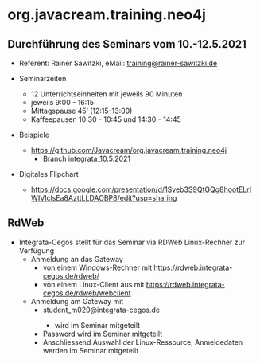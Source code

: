 # org.javacream.training.neo4j

## Durchführung des Seminars vom 10.-12.5.2021

* Referent: Rainer Sawitzki, eMail: training@rainer-sawitzki.de

* Seminarzeiten
  * 12 Unterrichtseinheiten mit jeweils 90 Minuten
  * jeweils 9:00 - 16:15
  * Mittagspause 45’ (12:15-13:00)
  * Kaffeepausen 10:30 - 10:45 und 14:30 - 14:45

* Beispiele
  * https://github.com/Javacream/org.javacream.training.neo4j
    *  Branch integrata_10.5.2021
    
* Digitales Flipchart
  * https://docs.google.com/presentation/d/1Sveb3S9QtGQg8hootELrIWIVIclsEa8AzttLLDAOBP8/edit?usp=sharing

## RdWeb

* Integrata-Cegos stellt für das Seminar via RDWeb Linux-Rechner zur Verfügung
  * Anmeldung an das Gateway 
    * von einem Windows-Rechner mit https://rdweb.integrata-cegos.de/rdweb/
    * von einem Linux-Client aus mit https://rdweb.integrata-cegos.de/rdweb/webclient
  * Anmeldung am Gateway mit
    * student_m020<nummer>@integrata-cegos.de  
      * <nummer> wird im Seminar mitgeteilt
    * Password wird im Seminar mitgeteilt
    * Anschliessend Auswahl der Linux-Ressource, Anmeldedaten werden im Seminar mitgeteilt  
